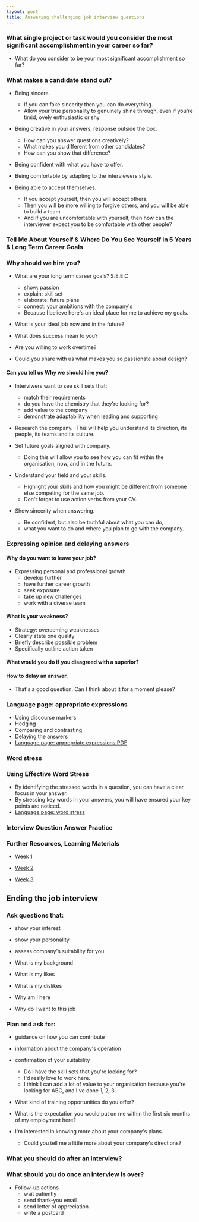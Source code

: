 ```yaml
---
layout: post
title: Answering challenging job interview questions
---
```


###  What single project or task would you consider the most significant accomplishment in your career so far?
- What do you consider to be your most significant accomplishment so far?

### What makes a candidate stand out?
- Being sincere.
  - If you can fake sincerity then you can do everything.
  - Allow your true personality to genuinely shine through, even if you're timid, ovely enthusiastic or shy

- Being creative in your answers, response outside the box.
  - How can you answer questions creatively?
  - What makes you different from other candidates?
  - How can you show that difference?

- Being confident with what you have to offer.
- Being comfortable by adapting to the interviewers style.

- Being able to accept themselves.
  - If you accept yourself, then you will accept others.
  - Then you will be more willing to forgive others, and you will be able to build a team.
  - And if you are uncomfortable with yourself, then how can the interviewer expect you to be comfortable with other people?


### Tell Me About Yourself & Where Do You See Yourself in 5 Years & Long Term Career Goals

### Why should we hire you?
- What are your long term career goals? S.E.E.C
  - show: passion
  - explain: skill set
  - elaborate: future plans
  - connect: your ambitions with the company's
  - Because I believe here's an ideal place for me to achieve my goals.

- What is your ideal job now and in the future?
- What does success mean to you?
- Are you willing to work overtime?
- Could you share with us what makes you so passionate about design?

#### Can you tell us Why we should hire you?
- Interviwers want to see skill sets that:
  - match their requirements
  - do you have the chemistry that they're looking for?
  - add value to the company
  - demonstrate adaptability when leading and supporting

- Research the company.
  -This will help you understand its direction, its people, its teams and its culture.

- Set future goals aligned with company.
  - Doing this will allow you to see how you can fit within the organisation, now, and in the future.

- Understand your field and your skills.
  - Highlight your skills and how you might be different from someone else competing for the same job.
  - Don't forget to use action verbs from your CV.

- Show sincerity when answering.
  - Be confident, but also be truthful about what you can do,
  - what you want to do and where you plan to go with the company.

### Expressing opinion and delaying answers

#### Why do you want to leave your job?
- Expressing personal and professional growth
  - develop further
  - have further career growth
  - seek exposure
  - take up new challenges
  - work with a diverse team

#### What is your weakness?
- Strategy: overcoming weaknesses
- Clearly state one quality
- Briefly describe possible problem
- Specifically outline action taken


#### What would you do if you disagreed with a superior?

#### How to delay an answer.
  - That's a good question. Can I think about it for a moment please?


### Language page: appropriate expressions
- Using discourse markers
- Hedging
- Comparing and contrasting
- Delaying the answers
- [Language page: appropriate expressions PDF](https://prod-edxapp.edx-cdn.org/assets/courseware/v1/e6be05b79968242e658f08c0beb63ebe/asset-v1:HKPolyUx+EWA1.2x+3T2017+type@asset+block/3.5_Language_page_-_appropriate_expressions.pdf)


### Word stress
### Using Effective Word Stress
- By identifying the stressed words in a question, you can have a clear focus in your answer.
- By stressing key words in your answers, you will have ensured your key points are noticed.
- [Language page: word stress](https://prod-edxapp.edx-cdn.org/assets/courseware/v1/da1c40db7f8aecb66d0dc131010667c9/asset-v1:HKPolyUx+EWA1.2x+3T2017+type@asset+block/3.6_Language_page_-_word_stress.pdf)

### Interview Question Answer Practice

### Further Resources, Learning Materials

- [Week 1](https://courses.edx.org/courses/course-v1:HKPolyUx+EWA1.2x+3T2017/courseware/2f07a65e1e5d421491055efed045ade4/d926cc6b133f46b0b4928576d448ae70/6?activate_block_id=block-v1%3AHKPolyUx%2BEWA1.2x%2B3T2017%2Btype%40vertical%2Bblock%40905587eee41c4ce381ba5ced5d5777df)

- [Week 2](https://courses.edx.org/courses/course-v1:HKPolyUx+EWA1.2x+3T2017/courseware/49b490bc1e9c4a31b1c925c426dc1034/195242f9d4424dbcb3b9a1e4ff613858/?child=first)

- [Week 3](https://courses.edx.org/courses/course-v1:HKPolyUx+EWA1.2x+3T2017/courseware/fc38158e9b434be585b952be2f617811/8bbfc5a17c914b75a531327c960d9ee9/1?activate_block_id=block-v1%3AHKPolyUx%2BEWA1.2x%2B3T2017%2Btype%40vertical%2Bblock%4002032f3bc89e4e68b15985662ba879ef)


## Ending the job interview

### Ask questions that:
- show your interest
- show your personality
- assess company's suitability for you

- What is my background
- What is my likes
- What is my dislikes
- Why am I here
- Why do I want to this job

### Plan and ask for:
- guidance on how you can contribute
- information about the company's operation
- confirmation of your suitability
  - Do I have the skill sets that you're looking for?
  - I'd really love to work here.
  - I think I can add a lot of value to your organisation because you're looking for ABC, and I've done 1, 2, 3.

- What kind of training opportunities do you offer?
- What is the expectation you would put on me within the first six months of my employment here?

- I'm interested in knowing more about your company's plans.
  - Could you tell me a little more about your company's directions?

### What you should do after an interview?
### What should you do once an interview is over?
- Follow-up actions
  - wait patiently
  - send thank-you email
  - send letter of appreciation
  - write a postcard
